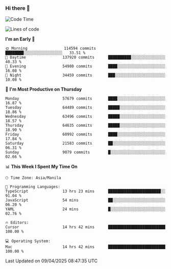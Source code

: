 ### Hi there 👋

<!--START_SECTION:waka-->
![Code Time](http://img.shields.io/badge/Code%20Time-5%2C991%20hrs%2014%20mins-blue)

![Lines of code](https://img.shields.io/badge/From%20Hello%20World%20I%27ve%20Written-125.7%20million%20lines%20of%20code-blue)

**I'm an Early 🐤** 

```text
🌞 Morning                114594 commits      ████████░░░░░░░░░░░░░░░░░   33.51 % 
🌆 Daytime                137920 commits      ██████████░░░░░░░░░░░░░░░   40.33 % 
🌃 Evening                54980 commits       ████░░░░░░░░░░░░░░░░░░░░░   16.08 % 
🌙 Night                  34459 commits       ███░░░░░░░░░░░░░░░░░░░░░░   10.08 % 
```
📅 **I'm Most Productive on Thursday** 

```text
Monday                   57679 commits       ████░░░░░░░░░░░░░░░░░░░░░   16.87 % 
Tuesday                  64489 commits       █████░░░░░░░░░░░░░░░░░░░░   18.86 % 
Wednesday                63496 commits       █████░░░░░░░░░░░░░░░░░░░░   18.57 % 
Thursday                 64635 commits       █████░░░░░░░░░░░░░░░░░░░░   18.90 % 
Friday                   60992 commits       ████░░░░░░░░░░░░░░░░░░░░░   17.84 % 
Saturday                 21583 commits       ██░░░░░░░░░░░░░░░░░░░░░░░   06.31 % 
Sunday                   9079 commits        █░░░░░░░░░░░░░░░░░░░░░░░░   02.66 % 
```


📊 **This Week I Spent My Time On** 

```text
🕑︎ Time Zone: Asia/Manila

💬 Programming Languages: 
TypeScript               13 hrs 23 mins      ███████████████████████░░   91.04 % 
JavaScript               54 mins             ██░░░░░░░░░░░░░░░░░░░░░░░   06.20 % 
YAML                     24 mins             █░░░░░░░░░░░░░░░░░░░░░░░░   02.76 % 

🔥 Editors: 
Cursor                   14 hrs 42 mins      █████████████████████████   100.00 % 

💻 Operating System: 
Mac                      14 hrs 42 mins      █████████████████████████   100.00 % 
```


 Last Updated on 09/04/2025 08:47:35 UTC
<!--END_SECTION:waka-->


<!--
**rad182/rad182** is a ✨ _special_ ✨ repository because its `README.md` (this file) appears on your GitHub profile.

Here are some ideas to get you started:

- 🔭 I’m currently working on ...
- 🌱 I’m currently learning ...
- 👯 I’m looking to collaborate on ...
- 🤔 I’m looking for help with ...
- 💬 Ask me about ...
- 📫 How to reach me: ...
- 😄 Pronouns: ...
- ⚡ Fun fact: ...
-->
